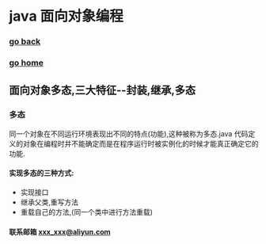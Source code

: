 # java 面向对象编程
### [go back](/java.md)      
### [go home](../README.md)     
## 面向对象多态,三大特征--封装,继承,多态
### 多态
同一个对象在不同运行环境表现出不同的特点(功能),这种被称为多态.java
 代码定义的对象在编程时并不能确定而是在程序运行时被实例化的时候才能真正确定它的功能.
#### 实现多态的三种方式:
+ 实现接口
+ 继承父类,重写方法
+ 重载自己的方法,(同一个类中进行方法重载)
#### 联系邮箱 xxx_xxx@aliyun.com

